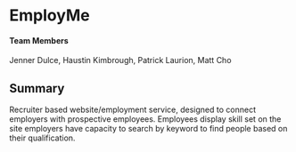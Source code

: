 # EmployMe

#### Team Members
Jenner Dulce, Haustin Kimbrough, Patrick Laurion, Matt Cho

## Summary
Recruiter based website/employment service, designed to connect employers with prospective employees. Employees display skill set on the site employers have capacity to search by keyword to find people based on their qualification.
